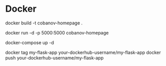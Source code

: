 # Docker

docker build -t cobanov-homepage .

docker run -d -p 5000:5000 cobanov-homepage

docker-compose up -d

docker tag my-flask-app your-dockerhub-username/my-flask-app
docker push your-dockerhub-username/my-flask-app
